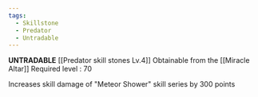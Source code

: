```yaml
---
tags:
  - Skillstone
  - Predator
  - Untradable
---
```

**UNTRADABLE**
[[Predator skill stones Lv.4]]
Obtainable from the [[Miracle Altar]]
Required level : 70

Increases skill damage of "Meteor Shower" skill series by 300 points